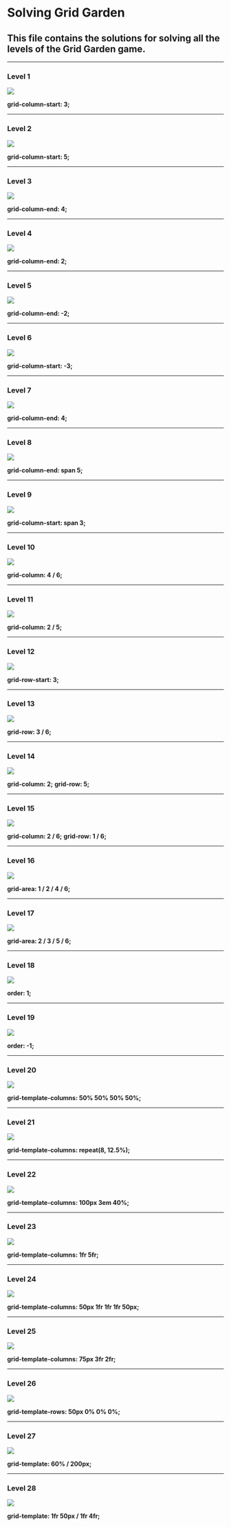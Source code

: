 # Solving Grid Garden

## This file contains the solutions for solving all the levels of the Grid Garden game.

***
### Level 1
![](./image/1.png)

**grid-column-start: 3;**

***
### Level 2
![](./image/2.png)

**grid-column-start: 5;**

***
### Level 3
![](./image/3.png)

**grid-column-end: 4;**

***
### Level 4
![](./image/4.png)

**grid-column-end: 2;**

***
### Level 5
![](./image/5.png)

**grid-column-end: -2;**

***
### Level 6
![](./image/6.png)

**grid-column-start: -3;**

***
### Level 7
![](./image/7.png)

**grid-column-end: 4;**

***
### Level 8
![](./image/8.png)

**grid-column-end: span 5;**

***
### Level 9
![](./image/9.png)

**grid-column-start: span 3;**

***
### Level 10
![](./image/10.png)

**grid-column: 4 / 6;**

***
### Level 11
![](./image/11.png)

**grid-column: 2 / 5;**

***
### Level 12
![](./image/12.png)

**grid-row-start: 3;**

***
### Level 13
![](./image/13.png)

**grid-row: 3 / 6;**

***
### Level 14
![](./image/14.png)

**grid-column: 2;**
**grid-row: 5;**

***
### Level 15
![](./image/15.png)

**grid-column: 2 / 6;**
**grid-row: 1 / 6;**

***
### Level 16
![](./image/16.png)

**grid-area: 1 / 2 / 4 / 6;**

***
### Level 17
![](./image/17.png)

**grid-area: 2 / 3 / 5 / 6;**

***
### Level 18
![](./image/18.png)

**order: 1;**

***
### Level 19
![](./image/19.png)

**order: -1;**

***
### Level 20
![](./image/20.png)

**grid-template-columns: 50% 50% 50% 50%;**

***
### Level 21
![](./image/21.png)

**grid-template-columns: repeat(8, 12.5%);**

***
### Level 22
![](./image/22.png)

**grid-template-columns: 100px 3em 40%;**

***
### Level 23
![](./image/23.png)

**grid-template-columns: 1fr 5fr;**

***
### Level 24
![](./image/24.png)

**grid-template-columns: 50px 1fr 1fr 1fr 50px;**

***
### Level 25
![](./image/25.png)

**grid-template-columns: 75px 3fr 2fr;**

***
### Level 26
![](./image/26.png)

**grid-template-rows: 50px 0% 0% 0%;**

***
### Level 27
![](./image/27.png)

**grid-template: 60% / 200px;**

***
### Level 28
![](./image/28.png)

**grid-template: 1fr 50px / 1fr 4fr;**
